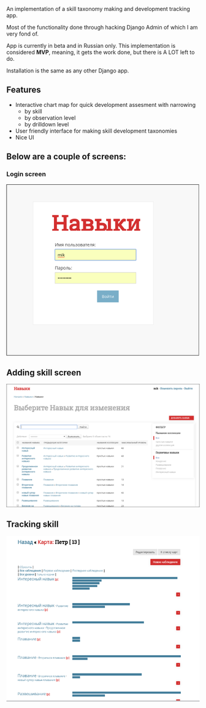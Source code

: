 An implementation of a skill taxonomy making and development tracking app. 

Most of the functionality done through hacking  Django Admin of which 
I am very fond of. 

App is currently in beta and in Russian only. 
This implementation is considered **MVP**, meaning, 
it gets the work done, but there is A LOT left to 
do. 


Installation is the same as any other Django app.

## Features

* Interactive chart map for quick development assesment with narrowing
  * by skill
  * by observation level
  * by drilldown level
* User friendly interface for making skill development taxonomies
* Nice UI

## Below are a couple of screens: 

### Login screen

![login](https://raw.githubusercontent.com/michaelleachim/skillz/master/screens/login.png)

## Adding skill screen
![adding screen](https://raw.githubusercontent.com/michaelleachim/skillz/master/screens/skills_adding.png)
## Tracking skill

![tracking screen](https://raw.githubusercontent.com/michaelleachim/skillz/master/screens/skills_tracking.png)







